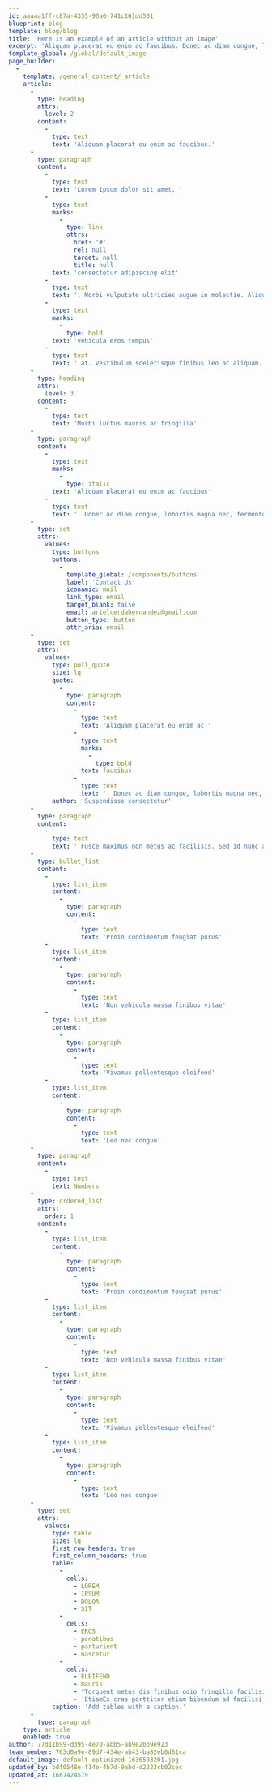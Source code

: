 ```yaml
---
id: aaaaa1ff-c87a-4355-90a0-741c161dd501
blueprint: blog
template: blog/blog
title: 'Here is an example of an article without an image'
excerpt: 'Aliquam placerat eu enim ac faucibus. Donec ac diam congue, lobortis magna nec, fermentum arcu. Ut ornare enim at elit molestie congue. Nullam commodo bibendum accumsan. Morbi luctus mauris ac fringilla scelerisque.'
template_global: /global/default_image
page_builder:
  -
    template: /general_content/_article
    article:
      -
        type: heading
        attrs:
          level: 2
        content:
          -
            type: text
            text: 'Aliquam placerat eu enim ac faucibus.'
      -
        type: paragraph
        content:
          -
            type: text
            text: 'Lorem ipsum dolor sit amet, '
          -
            type: text
            marks:
              -
                type: link
                attrs:
                  href: '#'
                  rel: null
                  target: null
                  title: null
            text: 'consectetur adipiscing elit'
          -
            type: text
            text: '. Morbi vulputate ultricies augue in molestie. Aliquam rhoncus ultrices euismod. Morbi auctor scelerisque lacus, nec '
          -
            type: text
            marks:
              -
                type: bold
            text: 'vehicula eros tempus'
          -
            type: text
            text: ' at. Vestibulum scelerisque finibus leo ac aliquam. Fusce maximus non metus ac facilisis. Sed id nunc a ante interdum efficitur. '
      -
        type: heading
        attrs:
          level: 3
        content:
          -
            type: text
            text: 'Morbi luctus mauris ac fringilla'
      -
        type: paragraph
        content:
          -
            type: text
            marks:
              -
                type: italic
            text: 'Aliquam placerat eu enim ac faucibus'
          -
            type: text
            text: '. Donec ac diam congue, lobortis magna nec, fermentum arcu. Ut ornare enim at elit molestie congue. Nullam commodo bibendum accumsan. Morbi luctus mauris ac fringilla scelerisque. Proin elit sem, tempus consequat lectus nec, volutpat hendrerit ligula. Phasellus molestie blandit erat, vitae ullamcorper ante viverra et. Duis ullamcorper vulputate laoreet. Suspendisse consectetur, nisi nec aliquet euismod, ligula quam fermentum ipsum, quis vulputate massa leo blandit ex. Ut tempor vulputate mauris, quis sollicitudin nibh tincidunt vitae.'
      -
        type: set
        attrs:
          values:
            type: buttons
            buttons:
              -
                template_global: /components/buttons
                label: 'Contact Us'
                iconamic: mail
                link_type: email
                target_blank: false
                email: arielcerdahernandez@gmail.com
                button_type: button
                attr_aria: email
      -
        type: set
        attrs:
          values:
            type: pull_quote
            size: lg
            quote:
              -
                type: paragraph
                content:
                  -
                    type: text
                    text: 'Aliquam placerat eu enim ac '
                  -
                    type: text
                    marks:
                      -
                        type: bold
                    text: faucibus
                  -
                    type: text
                    text: '. Donec ac diam congue, lobortis magna nec, fermentum arcu. Ut ornare enim at elit molestie congue. Nullam commodo bibendum accumsan. Morbi luctus mauris ac fringilla scelerisque. Proin elit sem, tempus consequat lectus nec, volutpat hendrerit ligula.'
            author: 'Suspendisse consectetur'
      -
        type: paragraph
        content:
          -
            type: text
            text: ' Fusce maximus non metus ac facilisis. Sed id nunc a ante interdum efficitur. Aliquam placerat eu enim ac faucibus. Donec ac diam congue, lobortis magna nec, fermentum arcu. Ut ornare enim at elit molestie congue. Nullam commodo bibendum accumsan. Morbi luctus mauris ac fringilla scelerisque. Proin elit sem, tempus consequat lectus nec, volutpat hendrerit ligula. Phasellus molestie blandit erat, vitae ullamcorper ante viverra et. '
      -
        type: bullet_list
        content:
          -
            type: list_item
            content:
              -
                type: paragraph
                content:
                  -
                    type: text
                    text: 'Proin condimentum feugiat purus'
          -
            type: list_item
            content:
              -
                type: paragraph
                content:
                  -
                    type: text
                    text: 'Non vehicula massa finibus vitae'
          -
            type: list_item
            content:
              -
                type: paragraph
                content:
                  -
                    type: text
                    text: 'Vivamus pellentesque eleifend'
          -
            type: list_item
            content:
              -
                type: paragraph
                content:
                  -
                    type: text
                    text: 'Leo nec congue'
      -
        type: paragraph
        content:
          -
            type: text
            text: Numbers
      -
        type: ordered_list
        attrs:
          order: 1
        content:
          -
            type: list_item
            content:
              -
                type: paragraph
                content:
                  -
                    type: text
                    text: 'Proin condimentum feugiat purus'
          -
            type: list_item
            content:
              -
                type: paragraph
                content:
                  -
                    type: text
                    text: 'Non vehicula massa finibus vitae'
          -
            type: list_item
            content:
              -
                type: paragraph
                content:
                  -
                    type: text
                    text: 'Vivamus pellentesque eleifend'
          -
            type: list_item
            content:
              -
                type: paragraph
                content:
                  -
                    type: text
                    text: 'Leo nec congue'
      -
        type: set
        attrs:
          values:
            type: table
            size: lg
            first_row_headers: true
            first_column_headers: true
            table:
              -
                cells:
                  - LOREM
                  - IPSUM
                  - DOLOR
                  - SIT
              -
                cells:
                  - EROS
                  - penatibus
                  - parturient
                  - nascetur
              -
                cells:
                  - ELEIFEND
                  - mauris
                  - "Torquent metus dis finibus odio fringilla facilisis euismod litora mauris eget sodales quis risus convallis penatibus condimentum volutpat integer laoreet\t"
                  - 'EtiamEx cras porttitor etiam bibendum ad facilisi est quam dolor sollicitudin commodo rutrum fames platea egestas sit erat blandit vehicula'
            caption: 'Add tables with a caption.'
      -
        type: paragraph
    type: article
    enabled: true
author: 77d11b99-d395-4e70-abb5-ab9e2bb9e923
team_member: 763d0a9e-89d7-434e-ab43-ba82eb0d61ca
default_image: default-optimized-1636583201.jpg
updated_by: bdf0548e-f14e-4b7d-9abd-d2223cb02cec
updated_at: 1667424579
---
```

